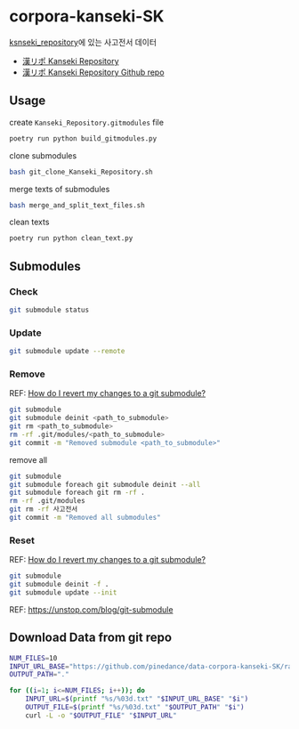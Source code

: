 # corpora-kanseki-SK

[ksnseki_repository](http://www.kanripo.org/)에 있는 사고전서 데이터

* [漢リポ Kanseki Repository](http://www.kanripo.org/)
* [漢リポ Kanseki Repository Github repo](https://github.com/kanripo)

## Usage

create `Kanseki_Repository.gitmodules` file

```bash
poetry run python build_gitmodules.py
```

clone submodules

```bash
bash git_clone_Kanseki_Repository.sh
```

merge texts of submodules

```bash
bash merge_and_split_text_files.sh
```

clean texts 

```bash
poetry run python clean_text.py
```


## Submodules

### Check

```bash
git submodule status
```

### Update

```bash
git submodule update --remote
```

### Remove

REF: [How do I revert my changes to a git submodule?](https://stackoverflow.com/a/27415757)

```bash
git submodule
git submodule deinit <path_to_submodule>
git rm <path_to_submodule>
rm -rf .git/modules/<path_to_submodule>
git commit -m "Removed submodule <path_to_submodule>"
```

remove all

```bash
git submodule
git submodule foreach git submodule deinit --all
git submodule foreach git rm -rf .
rm -rf .git/modules
git rm -rf 사고전서
git commit -m "Removed all submodules"
```

### Reset

REF: [How do I revert my changes to a git submodule?](https://stackoverflow.com/a/27415757)

```bash
git submodule
git submodule deinit -f .
git submodule update --init
```

REF: https://unstop.com/blog/git-submodule

## Download Data from git repo

```bash
NUM_FILES=10
INPUT_URL_BASE="https://github.com/pinedance/data-corpora-kanseki-SK/raw/main/DIST/clean"
OUTPUT_PATH="."

for ((i=1; i<=NUM_FILES; i++)); do
    INPUT_URL=$(printf "%s/%03d.txt" "$INPUT_URL_BASE" "$i")
    OUTPUT_FILE=$(printf "%s/%03d.txt" "$OUTPUT_PATH" "$i")
    curl -L -o "$OUTPUT_FILE" "$INPUT_URL"
```

